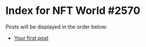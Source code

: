 # Index for NFT World #2570
Posts will be displayed in the order below:

- [Your first post](./001-first.md)

